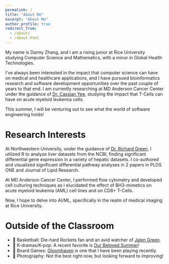 ```yaml
---
permalink: /
title: "About Me"
excerpt: "About Me"
author_profile: true
redirect_from: 
  - /about/
  - /about.html
---
```


My name is Danny Zhang, and I am a rising junior at Rice University studying Computer Science and Mathematics, with a minor in Global Health Technologies. 

I've always been interested in the impact that computer science can have on medical and healthcare applications, and I have pursued bioinformatics research and software development opportunities over the past couple of years to that end. I am currently researching at MD Anderson Cancer Center under the guidance of [Dr. Cassian Yee](https://faculty.mdanderson.org/profiles/cassian_yee.html), studying the impact that T-Cells can have on acute myeloid leukemia cells. 

This summer, I will be venturing out to see what the world of software engineering holds!

Research Interests
======
At Northwestern University, under the guidance of [Dr. Richard Green](https://www.feinberg.northwestern.edu/faculty-profiles/az/profile.html?xid=11635), I utilized R to analyze liver datasets from the NCBI, finding significant differential gene expression in a variety of hepatic datasets. I co-authored and visualized significant differential pathway analyses in 2 papers in PLOS ONE and Journal of Lipid Research.

At MD Anderson Cancer Center, I performed flow cytometry and developed cell culturing techniques as I elucidated the effect of BH3-mimetics on acute myeloid leukemia (AML) cell lines and on CD8+ T-Cells.

Now, I hope to delve into AI/ML, specifically in the realm of medical imaging at Rice University.


Outside of the Classroom
======
- 🏀 Basketball: Die-hard Rockets fan and an avid watcher of [Jalen Green](https://www.youtube.com/watch?v=Hh2Glx_3HDw&ab_channel=HouseofHighlights).
- 🎵 K-dramas/K-pop: A recent favorite is [Our Beloved Summer](https://en.wikipedia.org/wiki/Our_Beloved_Summer)!
- 🎲 Board Games: [Gloomhaven](https://boardgamegeek.com/boardgame/174430/gloomhaven) is one that I have been playing recently.
- 📸 Photography: Not the best right now, but looking forward to improving!
